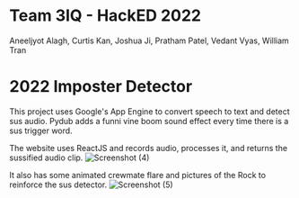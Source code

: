 # Team 3IQ - HackED 2022
Aneeljyot Alagh, Curtis Kan, Joshua Ji, Pratham Patel, Vedant Vyas, William Tran
# 2022 Imposter Detector
This project uses Google's App Engine to convert speech to text and detect sus audio. Pydub adds a funni vine boom sound effect every time there is a sus trigger word.

The website uses ReactJS and records audio, processes it, and returns the sussified audio clip. 
![Screenshot (4)](https://user-images.githubusercontent.com/68800077/149674192-9374424b-9855-490b-b73c-a6293415dd5a.png)

It also has some animated crewmate flare and pictures of the Rock to reinforce the sus detector.
![Screenshot (5)](https://user-images.githubusercontent.com/68800077/149674223-4ef752f8-bbe2-436e-b592-d8e845504a5e.png)
